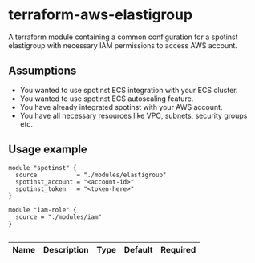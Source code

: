 # terraform-aws-elastigroup

A terraform module containing a common configuration for a spotinst elastigroup  with necessary IAM permissions to access AWS account.

## Assumptions

* You wanted to use spotinst ECS integration with your ECS cluster.
* You wanted to use spotinst ECS autoscaling feature.
* You have already integrated spotinst with your AWS account.
* You have all necessary resources like VPC, subnets, security groups etc. 

## Usage example

```hcl
module "spotinst" {
  source           = "./modules/elastigroup"
  spotinst_account = "<account-id>"
  spotinst_token   = "<token-here>"
}

module "iam-role" {
  source = "./modules/iam"
}
```

## 

| Name | Description | Type | Default | Required |
|------|-------------|:----:|:-----:|:-----:|